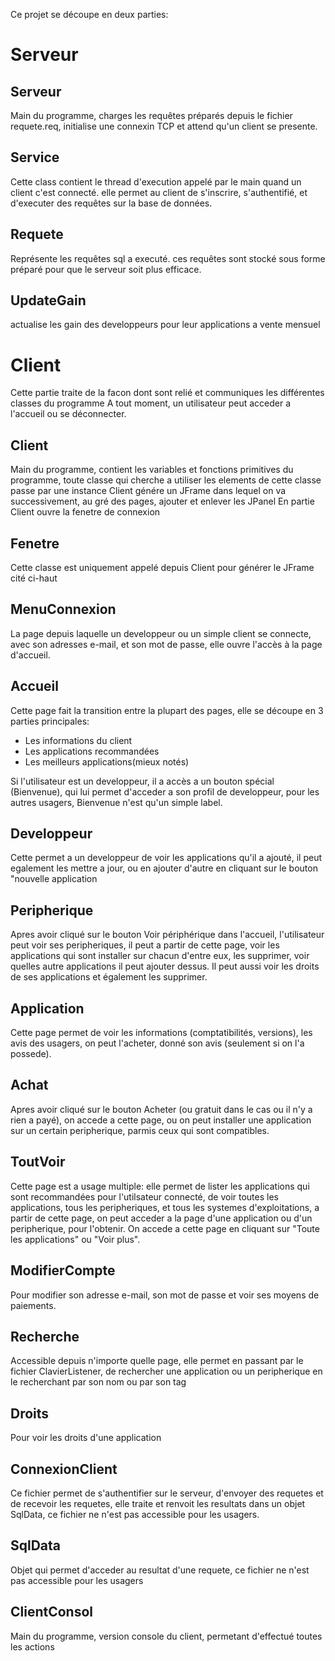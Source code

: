 Ce projet se découpe en deux parties:


Serveur
====================

Serveur 
----------
Main du programme, charges les requêtes préparés depuis le fichier requete.req, initialise une connexin TCP
et attend qu'un client se presente.

Service
----------
Cette class contient le thread d'execution appelé par le main quand un client c'est connecté. elle permet
au client de s'inscrire, s'authentifié, et d'executer des requêtes sur la base de données.

Requete
----------
Représente les requêtes sql a executé. ces requêtes sont stocké sous forme préparé pour que le serveur soit
plus efficace.

UpdateGain
----------
actualise les gain des developpeurs pour leur applications a vente mensuel


Client
====================
Cette partie traite de la facon dont sont relié et communiques les différentes classes du programme
A tout moment, un utilisateur peut acceder a l'accueil ou se déconnecter.

Client
----------
Main du programme, contient les variables et fonctions primitives du programme, toute classe qui cherche a utiliser les elements de cette classe passe par une instance
Client génére un JFrame dans lequel on va successivement, au gré des pages, ajouter et enlever les JPanel
En partie Client ouvre la fenetre de connexion

Fenetre
--------------
Cette classe est uniquement appelé depuis Client pour générer le JFrame cité ci-haut

MenuConnexion
----------------

La page depuis laquelle un developpeur ou un simple client se connecte, avec son adresses e-mail, et son mot de passe, elle ouvre l'accès à la page d'accueil.

Accueil
---------------
Cette page fait la transition entre la plupart des pages, elle se découpe en 3 parties principales:
* Les informations du client
* Les applications recommandées
* Les meilleurs applications(mieux notés)

Si l'utilisateur est un developpeur, il a accès a un bouton spécial (Bienvenue), qui lui permet d'acceder a son profil de developpeur, pour les autres usagers, Bienvenue n'est qu'un simple label.

Developpeur
-----------------

Cette permet a un developpeur de voir les applications qu'il a ajouté, il peut egalement les mettre a jour, ou en ajouter d'autre en cliquant sur le bouton "nouvelle application

Peripherique
-----------------
Apres avoir cliqué sur le bouton Voir périphérique dans l'accueil, l'utilisateur peut voir ses peripheriques, il peut a partir de cette page, voir les applications qui sont installer sur chacun d'entre eux, les supprimer, voir quelles autre applications il peut ajouter dessus. Il peut aussi voir les droits de ses applications et également les supprimer.

Application
-------------------
Cette page permet de voir les informations (comptatibilités, versions), les avis des usagers, on peut l'acheter, donné son avis (seulement si on l'a possede).

Achat
-----------
Apres avoir cliqué sur le bouton Acheter (ou gratuit dans le cas ou il n'y a rien a payé), on accede a cette page, ou on peut installer une application sur un certain peripherique, parmis ceux qui sont compatibles.

ToutVoir
------------

Cette page est a usage multiple: elle permet de lister les applications qui sont recommandées pour l'utilsateur connecté, de voir toutes les applications, tous les peripheriques, et tous les systemes d'exploitations, a partir de cette page, on peut acceder a la page d'une application ou d'un peripherique, pour l'obtenir. On accede a cette page en cliquant sur "Toute les applications" ou "Voir plus".

ModifierCompte
------------------
Pour modifier son adresse e-mail, son mot de passe et voir ses moyens de paiements.

Recherche
-----------
Accessible depuis n'importe quelle page, elle permet en passant par le fichier ClavierListener, de rechercher une application ou un peripherique en le recherchant par son nom ou par son tag

Droits
------------------
Pour voir les droits d'une application

ConnexionClient
---------------
Ce fichier permet de s'authentifier sur le serveur, d'envoyer des requetes et de recevoir les requetes, elle traite et renvoit les resultats dans un objet SqlData, ce fichier ne n'est pas accessible pour les usagers.

SqlData
-----------
Objet qui permet d'acceder au resultat d'une requete, ce fichier ne n'est pas accessible pour les usagers

ClientConsol
----------
Main du programme, version console du client, permetant d'effectué toutes les actions 
